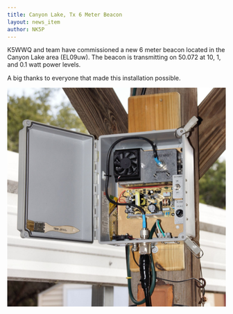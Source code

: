 ```yaml
---
title: Canyon Lake, Tx 6 Meter Beacon
layout: news_item
author: NK5P
---
```


K5WWQ and team have commissioned a new 6 meter beacon located in the Canyon Lake area (EL09uw).  The beacon is transmitting on 50.072 at 10, 1, and 0.1 watt power levels.

A big thanks to everyone that made this installation possible.

![KC5HUG 6 Meter Beacon](/img/KC5HUG_beacon.jpg "KC5HUG 6 Meter Beacon")
